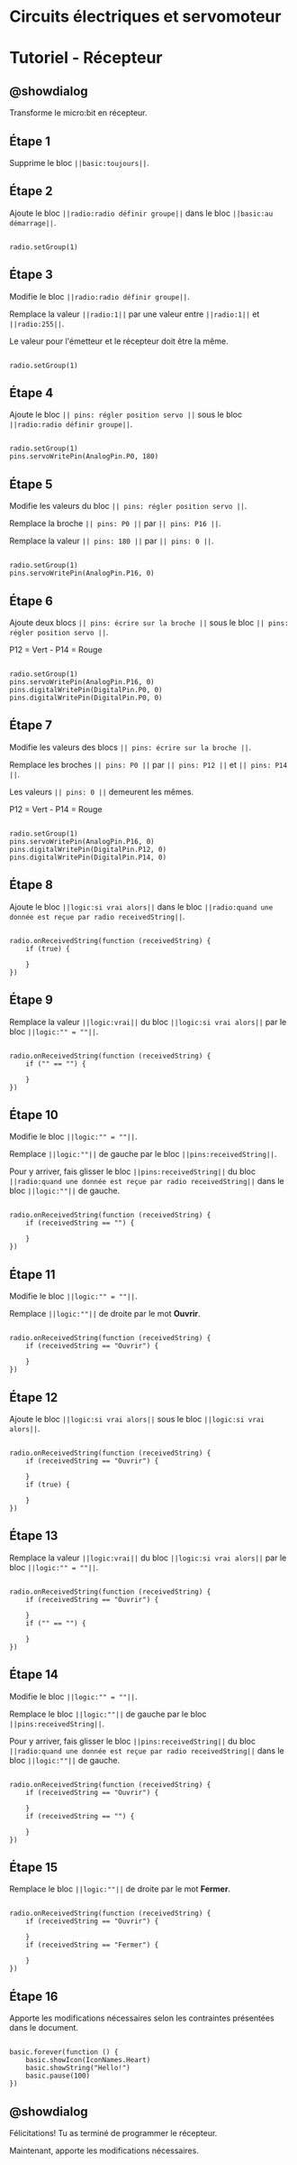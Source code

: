# Circuits électriques et servomoteur

# Tutoriel - Récepteur

## @showdialog

Transforme le micro:bit en récepteur. 

## Étape 1

Supprime le bloc ``||basic:toujours||``.

## Étape 2

Ajoute le bloc ``||radio:radio définir groupe||`` dans le bloc ``||basic:au démarrage||``.

```blocks

radio.setGroup(1)

```

## Étape 3

Modifie le bloc ``||radio:radio définir groupe||``.

Remplace la valeur ``||radio:1||`` par une valeur entre  ``||radio:1||`` et  ``||radio:255||``.

Le valeur pour l'émetteur et le récepteur doit être la même.

```blocks

radio.setGroup(1)

```

## Étape 4

Ajoute le bloc ``|| pins: régler position servo ||`` sous le bloc ``||radio:radio définir groupe||``.

```blocks

radio.setGroup(1)
pins.servoWritePin(AnalogPin.P0, 180)
```

## Étape 5

Modifie les valeurs du bloc ``|| pins: régler position servo ||``.

Remplace la broche ``|| pins: P0 ||`` par ``|| pins: P16 ||``.

Remplace la valeur ``|| pins: 180 ||`` par ``|| pins: 0 ||``.

```blocks

radio.setGroup(1)
pins.servoWritePin(AnalogPin.P16, 0)

```

## Étape 6

Ajoute deux blocs ``|| pins: écrire sur la broche ||`` sous le bloc ``|| pins: régler position servo ||``.

P12 = Vert - P14 = Rouge

```blocks

radio.setGroup(1)
pins.servoWritePin(AnalogPin.P16, 0)
pins.digitalWritePin(DigitalPin.P0, 0)
pins.digitalWritePin(DigitalPin.P0, 0)

```

## Étape 7

Modifie les valeurs des blocs ``|| pins: écrire sur la broche ||``.

Remplace les broches ``|| pins: P0 ||`` par ``|| pins: P12 ||`` et ``|| pins: P14 ||``.

Les valeurs ``|| pins: 0 ||`` demeurent les mêmes.

P12 = Vert - P14 = Rouge

```blocks

radio.setGroup(1)
pins.servoWritePin(AnalogPin.P16, 0)
pins.digitalWritePin(DigitalPin.P12, 0)
pins.digitalWritePin(DigitalPin.P14, 0)

```

## Étape 8

Ajoute le bloc ``||logic:si vrai alors||`` dans le bloc ``||radio:quand une donnée est reçue par radio receivedString||``.

```blocks

radio.onReceivedString(function (receivedString) {
    if (true) {
        
    }
})

```

## Étape 9

Remplace la valeur ``||logic:vrai||`` du bloc ``||logic:si vrai alors||`` par le bloc ``||logic:"" = ""||``.

```blocks

radio.onReceivedString(function (receivedString) {
    if ("" == "") {
        
    }
})

```

## Étape 10

Modifie le bloc ``||logic:"" = ""||``.

Remplace ``||logic:""||`` de gauche par le bloc ``||pins:receivedString||``. 

Pour y arriver, fais glisser le bloc ``||pins:receivedString||`` du bloc ``||radio:quand une donnée est reçue par radio receivedString||`` dans le bloc ``||logic:""||`` de gauche.

```blocks

radio.onReceivedString(function (receivedString) {
    if (receivedString == "") {
        
    }
})

```

## Étape 11

Modifie le bloc ``||logic:"" = ""||``. 

Remplace ``||logic:""||`` de droite par le mot **Ouvrir**. 

```blocks

radio.onReceivedString(function (receivedString) {
    if (receivedString == "Ouvrir") {
        
    }
})

```

## Étape 12

Ajoute le bloc ``||logic:si vrai alors||`` sous le bloc ``||logic:si vrai alors||``.

```blocks

radio.onReceivedString(function (receivedString) {
    if (receivedString == "Ouvrir") {
        
    }
    if (true) {
        
    }
})

```

## Étape 13

Remplace la valeur ``||logic:vrai||`` du bloc ``||logic:si vrai alors||`` par le bloc ``||logic:"" = ""||``.

```blocks

radio.onReceivedString(function (receivedString) {
    if (receivedString == "Ouvrir") {
        
    }
    if ("" == "") {
        
    }
})

```

## Étape 14

Modifie le bloc ``||logic:"" = ""||``.

Remplace le bloc ``||logic:""||`` de gauche par le bloc ``||pins:receivedString||``. 

Pour y arriver, fais glisser le bloc ``||pins:receivedString||`` du bloc ``||radio:quand une donnée est reçue par radio receivedString||`` dans le bloc ``||logic:""||`` de gauche.

```blocks

radio.onReceivedString(function (receivedString) {
    if (receivedString == "Ouvrir") {
        
    }
    if (receivedString == "") {
        
    }
})

```

## Étape 15

Remplace le bloc ``||logic:""||`` de droite par le mot **Fermer**. 

```blocks

radio.onReceivedString(function (receivedString) {
    if (receivedString == "Ouvrir") {
        
    }
    if (receivedString == "Fermer") {
        
    }
})

```
## Étape 16 

Apporte les modifications nécessaires selon les contraintes présentées dans le document.

```blocks

basic.forever(function () {
    basic.showIcon(IconNames.Heart)
    basic.showString("Hello!")
    basic.pause(100)
})

```

## @showdialog 

Félicitations! Tu as terminé de programmer le récepteur.

Maintenant, apporte les modifications nécessaires.